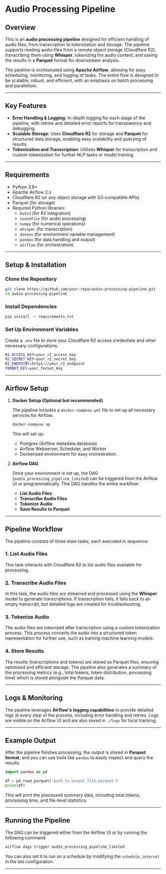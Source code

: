 
# Audio Processing Pipeline

## Overview

This is an **audio processing pipeline** designed for efficient handling of audio files, from transcription to tokenization and storage. The pipeline supports reading audio files from a remote object storage (Cloudflare R2), transcribing them using **Whisper**, tokenizing the audio content, and saving the results in a **Parquet** format for downstream analysis.

The pipeline is orchestrated using **Apache Airflow**, allowing for easy scheduling, monitoring, and logging of tasks. The entire flow is designed to be scalable, robust, and efficient, with an emphasis on batch processing and parallelism.

---

## Key Features


- **Error Handling & Logging**: In-depth logging for each stage of the pipeline, with retries and detailed error reports for transparency and debugging.
- **Scalable Storage**: Uses **Cloudflare R2** for storage and **Parquet** for structured data storage, enabling easy scalability and querying of results.
- **Tokenization and Transcription**: Utilizes **Whisper** for transcription and custom tokenization for further NLP tasks or model training.
  
---

## Requirements

- Python 3.8+
- Apache Airflow 2.x
- Cloudflare R2 (or any object storage with S3-compatible APIs)
- Parquet (for storage)
- Required Python libraries:
  - `boto3` (for R2 integration)
  - `soundfile` (for audio processing)
  - `numpy` (for numerical operations)
  - `whisper` (for transcription)
  - `dotenv` (for environment variable management)
  - `pandas` (for data handling and output)
  - `airflow` (for orchestration)

---

## Setup & Installation

### Clone the Repository

```bash
git clone https://github.com/your-repo/audio-processing-pipeline.git
cd audio-processing-pipeline
```

### Install Dependencies

```bash
pip install -r requirements.txt
```

### Set Up Environment Variables

Create a `.env` file to store your Cloudflare R2 access credentials and other necessary configurations.

```bash
R2_ACCESS_KEY=your_r2_access_key
R2_SECRET_KEY=your_r2_secret_key
R2_ENDPOINT=https://your_r2_endpoint
FERNET_KEY=your_fernet_key
```

---

## Airflow Setup

1. **Docker Setup (Optional but recommended)**

   The pipeline includes a `docker-compose.yml` file to set up all necessary services for Airflow.

   ```bash
   docker-compose up
   ```

   This will set up:
   - Postgres (Airflow metadata database)
   - Airflow Webserver, Scheduler, and Worker
   - Dockerized environment for easy orchestration.

2. **Airflow DAG**

   Once your environment is set up, the DAG (`audio_processing_pipeline_limited`) can be triggered from the Airflow UI or programmatically. This DAG handles the entire workflow:
   - **List Audio Files**
   - **Transcribe Audio Files**
   - **Tokenize Audio**
   - **Save Results to Parquet**

---

## Pipeline Workflow

The pipeline consists of three main tasks, each executed in sequence:

### 1. **List Audio Files**

   This task interacts with Cloudflare R2 to list audio files available for processing.

### 2. **Transcribe Audio Files**

   In this task, the audio files are streamed and processed using the **Whisper** model to generate transcriptions. If transcription fails, it falls back to an empty transcript, but detailed logs are created for troubleshooting.

### 3. **Tokenize Audio**

   The audio files are tokenized after transcription using a custom tokenization process. This process converts the audio into a structured token representation for further use, such as training machine learning models.

### 4. **Store Results**

   The results (transcriptions and tokens) are stored as Parquet files, ensuring optimized and efficient storage. The pipeline also generates a summary of the processing metrics (e.g., total tokens, token distribution, processing time) which is stored alongside the Parquet data.

---

## Logs & Monitoring

The pipeline leverages **Airflow's logging capabilities** to provide detailed logs at every step of the process, including error handling and retries. Logs are visible on the Airflow UI and are also saved in `./logs` for local tracking.

---

## Example Output

After the pipeline finishes processing, the output is stored in **Parquet format**, and you can use tools like `pandas` to easily inspect and query the results.

```python
import pandas as pd

df = pd.read_parquet('path_to_output_file.parquet')
print(df)
```

This will print the processed summary data, including total tokens, processing time, and file-level statistics.

---

## Running the Pipeline

The DAG can be triggered either from the Airflow UI or by running the following command:

```bash
airflow dags trigger audio_processing_pipeline_limited
```

You can also set it to run on a schedule by modifying the `schedule_interval` in the `DAG` configuration.

---

